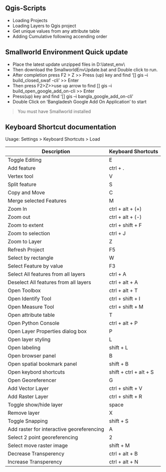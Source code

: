 ## Qgis-Scripts
- Loading Projects
- Loading Layers to Qgis project
- Get unique values from any attribute table
- Adding Cumulative following accending order

## Smallworld Environment Quick update

- Place the latest update unzipped files in D:\latest_env\
- Then download the SmallworldEnvUpdate.bat and Double click to run.
- After completion press F2 > Z >> Press (up) key and find ‘[] gis –i build_closed_swaf -cli’ >> Enter
- Then press F2>Z>>use up arrow to find [] gis –i build_open_google_add_on-cli >> Enter
- Press(up) key and find ‘[] gis –i bangla_google_add_on-cli’
- Double Click on ‘Bangladesh Google Add On Application’ to start
> You must have Smallworld installed

## Keyboard Shortcut documentation
Usage:
Settings > Keyboard Shortcuts > Load

Description | Keyboard Shortcuts
--- | --- 
Toggle Editing | E
Add feature | ctrl + .
Vertex tool | V
Split feature | S 
Copy and Move | C 
Merge selected Features | M 
Zoom In | ctrl + alt + (+) 
Zoom out | ctrl + alt + (-) 
Zoom to extent | ctrl + shift + F 
Zoom to selection | ctrl + J
Zoom to Layer | Z 
Refresh Project | F5 
Select by rectangle | W 
Select Feature by value | F3 
Select All features from all layers | ctrl + A 
Deselect All features from all layers | ctrl + alt + A
Open Toolbox | ctrl + alt + T 
Open Identify Tool | ctrl + shift + I
Open Measure Tool | ctrl + shift + M 
Open attribute table | T 
Open Python Console | ctrl + alt + P 
Open Layer Properties dialog box | P
Open layer styling | L 
Open labeling | shift + L 
Open browser panel | B 
Open spatial bookmark panel | shift + B 
Open keybord shortcuts | shift + ctrl + alt + S 
Open Georeferencer | G 
Add Vector Layer | ctrl + shift + V 
Add Raster Layer | ctrl + shift + R 
Toggle show/hide layer | space
Remove layer | X
Toggle Snapping | shift + S
Add raster for interactive georeferencing | A
Select 2 point georeferencing | 2 
Select move raster image | shift + M 
Decrease Transperency | ctrl + alt + B
Increase Transperency | ctrl + alt + N
